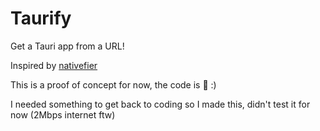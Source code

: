 # Taurify
Get a Tauri app from a URL!

Inspired by [nativefier](https://github.com/nativefier/nativefier)

This is a proof of concept for now, the code is 💩 :)

I needed something to get back to coding so I made this, didn't test it for now (2Mbps internet ftw)
